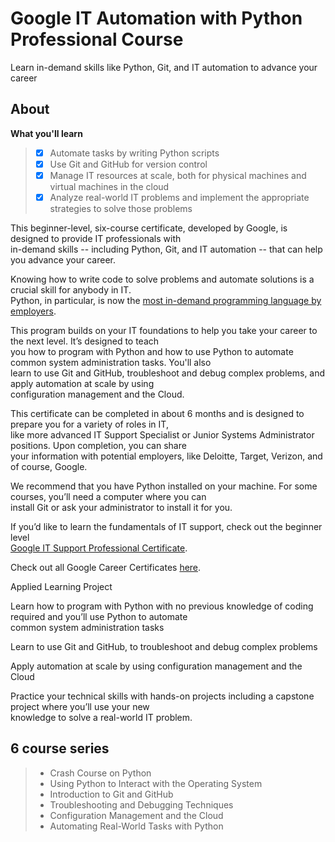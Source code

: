 # Google IT Automation with Python Professional Course

Learn in-demand skills like Python, Git, and IT automation to advance your career

## About

**What you'll learn**

> - [x] Automate tasks by writing Python scripts
> - [x] Use Git and GitHub for version control
> - [x] Manage IT resources at scale, both for physical machines and virtual machines in the cloud
> - [x] Analyze real-world IT problems and implement the appropriate strategies to solve those problems

This beginner-level, six-course certificate, developed by Google, is designed to provide IT professionals with\
in-demand skills -- including Python, Git, and IT automation -- that can help you advance your career.

Knowing how to write code to solve problems and automate solutions is a crucial skill for anybody in IT.\
Python, in particular, is now the [most in-demand programming language by employers](https://insights.dice.com/2019/10/08/python-java-top-languages-employers/).

This program builds on your IT foundations to help you take your career to the next level. It’s designed to teach\
you how to program with Python and how to use Python to automate common system administration tasks. You'll also\
learn to use Git and GitHub, troubleshoot and debug complex problems, and apply automation at scale by using\
configuration management and the Cloud.

This certificate can be completed in about 6 months and is designed to prepare you for a variety of roles in IT,\
like more advanced IT Support Specialist or Junior Systems Administrator positions. Upon completion, you can share\
your information with potential employers, like Deloitte, Target, Verizon, and of course, Google.

We recommend that you have Python installed on your machine. For some courses, you’ll need a computer where you can\
install Git or ask your administrator to install it for you.

If you’d like to learn the fundamentals of IT support, check out the beginner level\
[Google IT Support Professional Certificate](https://www.coursera.org/professional-certificates/google-it-support).

Check out all Google Career Certificates [here](https://www.coursera.org/google-career-certificates).

Applied Learning Project

Learn how to program with Python with no previous knowledge of coding required and you’ll use Python to automate\
common system administration tasks

Learn to use Git and GitHub, to troubleshoot and debug complex problems

Apply automation at scale by using configuration management and the Cloud

Practice your technical skills with hands-on projects including a capstone project where you’ll use your new\
knowledge to solve a real-world IT problem.

## **6 course series**

> - Crash Course on Python
> - Using Python to Interact with the Operating System
> - Introduction to Git and GitHub
> - Troubleshooting and Debugging Techniques
> - Configuration Management and the Cloud
> - Automating Real-World Tasks with Python